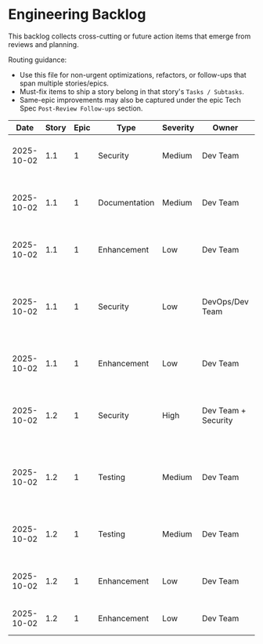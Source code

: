 # Engineering Backlog

This backlog collects cross-cutting or future action items that emerge from reviews and planning.

Routing guidance:

- Use this file for non-urgent optimizations, refactors, or follow-ups that span multiple stories/epics.
- Must-fix items to ship a story belong in that story's `Tasks / Subtasks`.
- Same-epic improvements may also be captured under the epic Tech Spec `Post-Review Follow-ups` section.

| Date | Story | Epic | Type | Severity | Owner | Status | Notes |
| ---- | ----- | ---- | ---- | -------- | ----- | ------ | ----- |
| 2025-10-02 | 1.1 | 1 | Security | Medium | Dev Team | Open | Add security warnings to `.env.example` files (root, apps/api, packages/web) - prepend warnings about not using example secrets in production. Related: AC #8 |
| 2025-10-02 | 1.1 | 1 | Documentation | Medium | Dev Team | Open | Document test execution requirements in README.md or TESTING.md - add section for running backend (pytest) and frontend (vitest) tests with Docker prerequisites. Related: AC #10 |
| 2025-10-02 | 1.1 | 1 | Enhancement | Low | Dev Team | Open | Create test-specific Django settings (apps/api/talentbase/settings/test.py) for isolated test database. Defer to Story 1.2 or when test suite grows. |
| 2025-10-02 | 1.1 | 1 | Security | Low | DevOps/Dev Team | Open | Production settings hardening: Add SECURE_SSL_REDIRECT, SECURE_HSTS_SECONDS, SESSION_COOKIE_SECURE, CSRF_COOKIE_SECURE to apps/api/talentbase/settings/production.py. Defer to Story 1.6 (DNS & SSL). |
| 2025-10-02 | 1.1 | 1 | Enhancement | Low | Dev Team | Open | Consider adding Django admin model registration when models are created in Story 1.2. Create apps/api/core/admin.py if needed. |
| 2025-10-02 | 1.2 | 1 | Security | High | Dev Team + Security | Open | Implement PII encryption for production: Add django-encrypted-model-fields, convert CPF/CNPJ to EncryptedCharField, create data migration. Defer to pre-production security audit. Related: AC #2, AC #3, LGPD Compliance |
| 2025-10-02 | 1.2 | 1 | Testing | Medium | Dev Team | Open | Add model tests for CompanyProfile and JobPosting (10-15 tests total). Create apps/api/companies/tests/test_models.py and apps/api/jobs/tests/test_models.py. Target: maintain 92% or increase to 95% coverage. Related: AC #13 |
| 2025-10-02 | 1.2 | 1 | Testing | Medium | Dev Team | Open | Add model tests for Ranking (4-5 tests). Create apps/api/matching/tests/test_models.py to test score validation, OneToOne constraint, ordering. Related: AC #13 |
| 2025-10-02 | 1.2 | 1 | Enhancement | Low | Dev Team | Open | Add score validation to Ranking model using MinValueValidator(0) and MaxValueValidator(100). File: apps/api/matching/models.py:628 |
| 2025-10-02 | 1.2 | 1 | Enhancement | Low | Dev Team | Open | Add is_current_job property to Experience model for better code readability. File: apps/api/candidates/models.py:160 |
